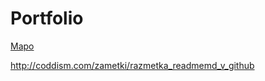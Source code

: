 # Portfolio
[Mapo](https://klgdf.github.io/portfolio/mapo/)



http://coddism.com/zametki/razmetka_readmemd_v_github
